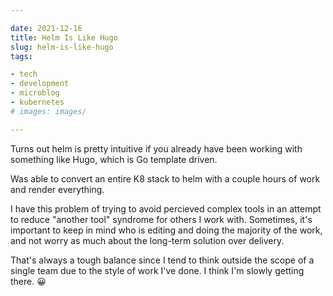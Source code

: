 ```yaml
---

date: 2021-12-16
title: Helm Is Like Hugo
slug: helm-is-like-hugo
tags:

- tech
- development
- microblog
- kubernetes
# images: images/

---
```


Turns out helm is pretty intuitive if you already have been working with something like Hugo, which is Go template driven.

Was able to convert an entire K8 stack to helm with a couple hours of work and render everything.

I have this problem of trying to avoid percieved complex tools in an attempt to reduce "another tool" syndrome for others I work with.
Sometimes, it's important to keep in mind who is editing and doing the majority of the work, and not worry as much about the long-term solution over delivery.

That's always a tough balance since I tend to think outside the scope of a single team due to the style of work I've done.
I think I'm slowly getting there. 😀

